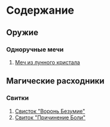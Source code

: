 # Содержание 

## Оружие
### Одноручные мечи
1. [Меч из лунного кристала](МечИзЛунногоКристала.md)

## Магические расходники
### Свитки
1. [Свисток "Воронь Безумие"](СвистокВороньБезумие.md)
1. [Свиток "Причинение Боли"](СвитокПричинениеБоли.md)